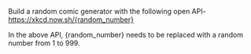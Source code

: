 Build a random comic generator with the following open API-
https://xkcd.now.sh/{random_number}


In the above API, {random_number} needs to be replaced with a random number from 1 to 999.

